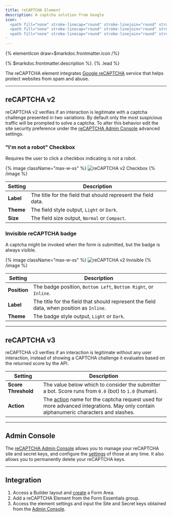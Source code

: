 ```yaml
---
title: reCAPTCHA Element
description: A captcha solution from Google
icon: '
  <path fill="none" stroke-linecap="round" stroke-linejoin="round" stroke-width="1.9841" d="M1.369 15.228c.002.198.006.396.016.593v11.212l3.098-3.1a13.818 13.818 0 0 0 10.72 5.09c4.499 0 8.495-2.149 11.022-5.474l-5.082-5.134a6.744 6.744 0 0 1-2.057 2.31c-.887.692-2.145 1.257-3.883 1.257-.21 0-.372-.024-.491-.07a6.705 6.705 0 0 1-5.12-3.085l3.596-3.596c-4.555.017-9.702.028-11.817-.002"/>
  <path fill="none" stroke-linecap="round" stroke-linejoin="round" stroke-width="1.9841" d="M28.631 14.055c-.001-.19-.005-.377-.013-.563V2.867L25.68 5.805C23.277 2.862 20.79.978 16.694.978v6.57c1.982.51 3.336 1.383 4.146 3.094l-3.407 3.41c4.315-.018 9.192-.028 11.198.001"/>
  <path fill="none" stroke-linecap="round" stroke-linejoin="round" stroke-width="1.9841" d="M14.374.978c-.187 0-.374.005-.56.014H3.227l2.927 2.926c-2.93 2.396-4.788 7.871-4.785 9.133 0 0 6.71-.02 6.736-.01.159-2.035 1.24-3.264 2.87-4.3l3.397 3.394c-.018-4.3-.028-9.16.002-11.157"/>
'
---
```


{% elementIcon draw=$markdoc.frontmatter.icon /%}

{% $markdoc.frontmatter.description %}. {% .lead %}

The reCAPTCHA element integrates [Google reCAPTCHA](https://developers.google.com/recaptcha) service that helps protect websites from spam and abuse.

---

## reCAPTCHA v2

reCAPTCHA v2 verifies if an interaction is legitimate with a captcha challenge presented in two variations. By default only the most suspicious traffic will be prompted to solve a captcha. To alter this behavior edit the site security preference under the [reCAPTCHA Admin Console](#admin-console) advanced settings.

### "I'm not a robot" Checkbox

Requires the user to click a checkbox indicating is not a robot.

{% image className="max-w-xs" %}
![reCAPTCHA v2 Checkbox](/assets/ytp/forms/captcha/recaptcha-checkbox.gif)
{% /image %}

| Setting | Description |
| ------- | ----------- |
| **Label** | The title for the field that should represent the field data. |
| **Theme** | The field style output, `Light` or `Dark`. |
| **Size** | The field size output, `Normal` or `Compact`. |

### Invisible reCAPTCHA badge

A captcha might be invoked when the form is submitted, but the badge is always visible.

{% image className="max-w-xs" %}
![reCAPTCHA v2 Invisible](/assets/ytp/forms/captcha/recaptcha-invisible.png)
{% /image %}

| Setting | Description |
| ------- | ----------- |
| **Position** | The badge position, `Bottom Left`, `Bottom Right`, or `Inline`. |
| **Label** | The title for the field that should represent the field data, when position as `Inline`.|
| **Theme** | The badge style output, `Light` or `Dark`. |

---

## reCAPTCHA v3

reCAPTCHA v3 verifies if an interaction is legitimate without any user interaction, instead of showing a CAPTCHA challenge it evaluates based on the returned score by the API.

| Setting | Description |
| ------- | ----------- |
| **Score Threshold** | The value below which to consider the submitter a bot. Score runs from `0.0` (bot) to `1.0` (human). |
| **Action** | The [action](https://developers.google.com/recaptcha/docs/v3#actions) name for the captcha request used for more advanced integrations. May only contain alphanumeric characters and slashes. |

---

## Admin Console

The [reCAPTCHA Admin Console](https://www.google.com/recaptcha/admin) allows you to manage your reCAPTCHA site and secret keys, and configure the [settings](https://developers.google.com/recaptcha/docs/settings) of those at any time. It also allows you to permanently delete your reCAPTCHA keys.

---

## Integration

1. Access a Builder layout and [create](../../setup#creating-a-form) a Form Area.
1. Add a reCAPTCHA Element from the Form Essentials group.
1. Access the element settings and input the Site and Secret keys obtained from the [Admin Console](#admin-console).

